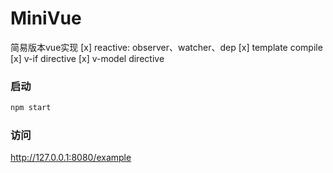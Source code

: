 # MiniVue

简易版本vue实现
[x] reactive: observer、watcher、dep
[x] template compile
[x] v-if directive
[x] v-model directive

### 启动
```bash
npm start
```

### 访问
http://127.0.0.1:8080/example